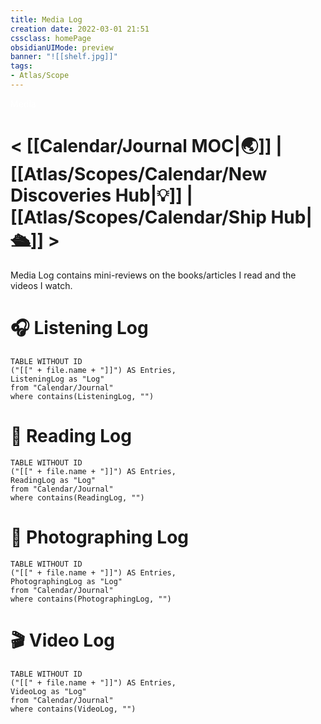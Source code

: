 ```yaml
---
title: Media Log
creation date: 2022-03-01 21:51 
cssclass: homePage
obsidianUIMode: preview
banner: "![[shelf.jpg]]"
tags:
- Atlas/Scope
---
```

<div class="title" style="color:#fff">Media</div>

# < [[Calendar/Journal MOC|🌏]] | [[Atlas/Scopes/Calendar/New Discoveries Hub|💡]] | [[Atlas/Scopes/Calendar/Ship Hub|🛳️]] >

Media Log contains mini-reviews on the books/articles I read and the videos I watch.

# 🎧 Listening Log
```dataview
TABLE WITHOUT ID 
("[[" + file.name + "]]") AS Entries,
ListeningLog as "Log"
from "Calendar/Journal"
where contains(ListeningLog, "")
```

# 📖 Reading Log
```dataview
TABLE WITHOUT ID 
("[[" + file.name + "]]") AS Entries,
ReadingLog as "Log"
from "Calendar/Journal"
where contains(ReadingLog, "")
```

# 📸 Photographing Log
```dataview
TABLE WITHOUT ID 
("[[" + file.name + "]]") AS Entries,
PhotographingLog as "Log"
from "Calendar/Journal"
where contains(PhotographingLog, "")
```

# 🎬 Video Log
```dataview
TABLE WITHOUT ID 
("[[" + file.name + "]]") AS Entries,
VideoLog as "Log"
from "Calendar/Journal"
where contains(VideoLog, "")
```